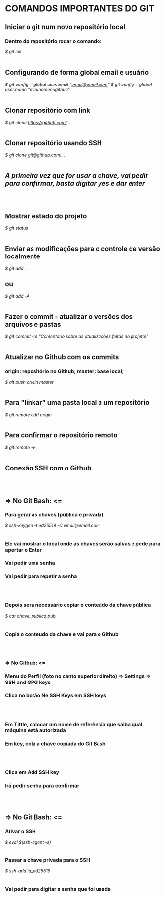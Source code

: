 # COMANDOS IMPORTANTES DO GIT

## Iniciar o git num novo repositório local
### Dentro do repositório rodar o comando:
_$ git init_
<br />
<br />

## Configurando de forma global email e usuário
_$ git config --global user.email "email@email.com"_
_$ git config --global user.name "meunomenogithub"_
<br />
<br />

## Clonar repositório com link
_$ git clone https://github.com/..._
<br />
<br />

## Clonar repositório usando SSH
_$ git clone git@github.com:..._
<br />
<br />

## _A primeira vez que for usar a chave, vai pedir para confirmar, basta digitar yes e dar enter_
<br />
<br />

## Mostrar estado do projeto
_$ git status_
<br />
<br />

## Enviar as modificações para o controle de versão localmente
_$ git add ._
## ou 
_$ git add -A_
<br />
<br />

## Fazer o commit - atualizar o versões dos arquivos e pastas
_$ git commit -m "Comentario sobre as atualizações feitas no projeto!"_
<br />
<br />

## Atualizar no Github com os commits
### **origin:**  repositório no Github; **master:** base local;
_$ git push origin master_
<br />
<br />

## Para "linkar" uma pasta local a um repositório
_$ git remote add origin_
<br />
<br />

## Para confirmar o repositório remoto
_$ git remote -v_ 
<br />
<br />

## Conexão SSH com o Github
<br />
<br />

## => No Git Bash: <=
### Para gerar as chaves (pública e privada)
_$ ssh-keygen -t ed25519 -C email@email.com_
<br />
<br />

### Ele vai mostrar o local onde as chaves serão salvas e pede para apertar o Enter
### Vai pedir uma senha
### Vai pedir para repetir a senha
<br />
<br />

### Depois será necessário copiar o conteúdo da chave pública
_$ cat chave_publica.pub_
<br />
<br />
    
### Copia o conteudo da chave e vai para o Github
<br />
<br />


### => No Github: <=
### Menu do Perfil (foto no canto superior direito) => Settings => SSH and GPG keys
### Clica no botão Ne SSH Keys em SSH keys
<br />
<br />

### Em Tittle, colocar um nome de referência que saiba qual máquina está autorizada

### Em key, cola a chave copiada do Git Bash
<br />
<br />

### Clica em Add SSH key
### Irá pedir senha para confirmar
<br />
<br />

## => No Git Bash: <=
### Ativar o SSH
_$ eval $(ssh-agent -s)_
<br />
<br />

### Passar a chave privada para o SSH
_$ ssh-add id_ed25519_
<br />
<br />

### Vai pedir para digitar a senha que foi usada






